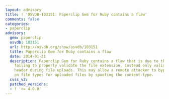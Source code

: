 ```yaml
---
layout: advisory
title: ! 'OSVDB-103151: Paperclip Gem for Ruby contains a flaw'
comments: false
categories:
- paperclip
advisory:
  gem: paperclip
  osvdb: 103151
  url: http://osvdb.org/show/osvdb/103151
  title: Paperclip Gem for Ruby contains a flaw
  date: 2014-01-31
  description: Paperclip Gem for Ruby contains a flaw that is due to the application
    failing to properly validate the file extension, instead only validating the Content-Type
    header during file uploads. This may allow a remote attacker to bypass restrictions
    on file types for uploaded files by spoofing the content-type.
  cvss_v2: 
  patched_versions:
  - ! '>= 4.0.0'
---
```

